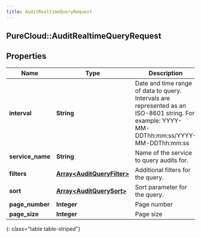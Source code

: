 ```yaml
---
title: AuditRealtimeQueryRequest
---
```

## PureCloud::AuditRealtimeQueryRequest

## Properties

|Name | Type | Description | Notes|
|------------ | ------------- | ------------- | -------------|
| **interval** | **String** | Date and time range of data to query. Intervals are represented as an ISO-8601 string. For example: YYYY-MM-DDThh:mm:ss/YYYY-MM-DDThh:mm:ss | |
| **service_name** | **String** | Name of the service to query audits for. | |
| **filters** | [**Array&lt;AuditQueryFilter&gt;**](AuditQueryFilter.html) | Additional filters for the query. | [optional] |
| **sort** | [**Array&lt;AuditQuerySort&gt;**](AuditQuerySort.html) | Sort parameter for the query. | [optional] |
| **page_number** | **Integer** | Page number | [optional] |
| **page_size** | **Integer** | Page size | [optional] |
{: class="table table-striped"}


